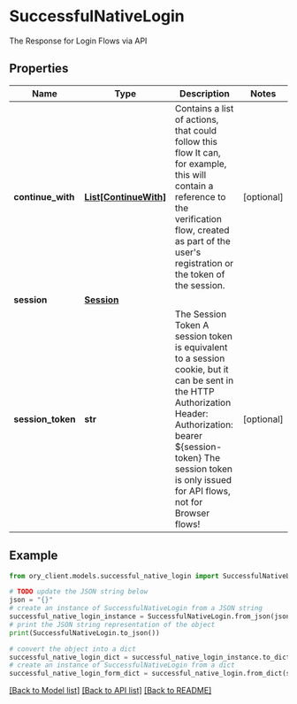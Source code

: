 # SuccessfulNativeLogin

The Response for Login Flows via API

## Properties

Name | Type | Description | Notes
------------ | ------------- | ------------- | -------------
**continue_with** | [**List[ContinueWith]**](ContinueWith.md) | Contains a list of actions, that could follow this flow  It can, for example, this will contain a reference to the verification flow, created as part of the user&#39;s registration or the token of the session. | [optional] 
**session** | [**Session**](Session.md) |  | 
**session_token** | **str** | The Session Token  A session token is equivalent to a session cookie, but it can be sent in the HTTP Authorization Header:  Authorization: bearer ${session-token}  The session token is only issued for API flows, not for Browser flows! | [optional] 

## Example

```python
from ory_client.models.successful_native_login import SuccessfulNativeLogin

# TODO update the JSON string below
json = "{}"
# create an instance of SuccessfulNativeLogin from a JSON string
successful_native_login_instance = SuccessfulNativeLogin.from_json(json)
# print the JSON string representation of the object
print(SuccessfulNativeLogin.to_json())

# convert the object into a dict
successful_native_login_dict = successful_native_login_instance.to_dict()
# create an instance of SuccessfulNativeLogin from a dict
successful_native_login_form_dict = successful_native_login.from_dict(successful_native_login_dict)
```
[[Back to Model list]](../README.md#documentation-for-models) [[Back to API list]](../README.md#documentation-for-api-endpoints) [[Back to README]](../README.md)


